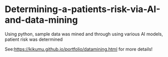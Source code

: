 # Determining-a-patients-risk-via-AI-and-data-mining
Using python, sample data was mined and through using various AI models, patient risk was determined

See:https://kikumu.github.io/portfolio/datamining.html for more details!
